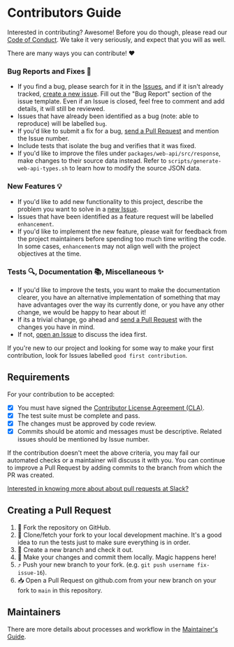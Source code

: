 # Contributors Guide

Interested in contributing? Awesome! Before you do though, please read our
[Code of Conduct](https://slackhq.github.io/code-of-conduct). We take it very seriously, and expect that you will as
well.

There are many ways you can contribute! :heart:

### Bug Reports and Fixes :bug:
-  If you find a bug, please search for it in the [Issues](https://github.com/slackapi/node-slack-sdk/issues), and if it isn't already tracked,
   [create a new issue](https://github.com/slackapi/node-slack-sdk/issues/new). Fill out the "Bug Report" section of the issue template. Even if an Issue is closed, feel free to comment and add details, it will still
   be reviewed.
-  Issues that have already been identified as a bug (note: able to reproduce) will be labelled `bug`.
-  If you'd like to submit a fix for a bug, [send a Pull Request](#creating_a_pull_request) and mention the Issue number.
  -  Include tests that isolate the bug and verifies that it was fixed.
-  If you'd like to improve the files under `packages/web-api/src/response`, make changes to their source data instead. Refer to `scripts/generate-web-api-types.sh` to learn how to modify the source JSON data.

### New Features :bulb:
-  If you'd like to add new functionality to this project, describe the problem you want to solve in a [new Issue](https://github.com/slackapi/node-slack-sdk/issues/new).
-  Issues that have been identified as a feature request will be labelled `enhancement`.
-  If you'd like to implement the new feature, please wait for feedback from the project
   maintainers before spending too much time writing the code. In some cases, `enhancement`s may
   not align well with the project objectives at the time.

### Tests :mag:, Documentation :books:, Miscellaneous :sparkles:
-  If you'd like to improve the tests, you want to make the documentation clearer, you have an
   alternative implementation of something that may have advantages over the way its currently
   done, or you have any other change, we would be happy to hear about it!
  -  If its a trivial change, go ahead and [send a Pull Request](#creating_a_pull_request) with the changes you have in mind.
  -  If not, [open an Issue](https://github.com/slackapi/node-slack-sdk/issues/new) to discuss the idea first.

If you're new to our project and looking for some way to make your first contribution, look for
Issues labelled `good first contribution`.

## Requirements

For your contribution to be accepted:

- [x] You must have signed the [Contributor License Agreement (CLA)](https://cla.salesforce.com/sign-cla).
- [x] The test suite must be complete and pass.
- [x] The changes must be approved by code review.
- [x] Commits should be atomic and messages must be descriptive. Related issues should be mentioned by Issue number.

If the contribution doesn't meet the above criteria, you may fail our automated checks or a maintainer will discuss it with you. You can continue to improve a Pull Request by adding commits to the branch from which the PR was created.

[Interested in knowing more about about pull requests at Slack?](https://slack.engineering/on-empathy-pull-requests-979e4257d158#.awxtvmb2z)

## Creating a Pull Request

1.  :fork_and_knife: Fork the repository on GitHub.
2.  :runner: Clone/fetch your fork to your local development machine. It's a good idea to run the tests just
    to make sure everything is in order.
3.  :herb: Create a new branch and check it out.
4.  :crystal_ball: Make your changes and commit them locally. Magic happens here!
5.  :arrow_heading_up: Push your new branch to your fork. (e.g. `git push username fix-issue-16`).
6.  :inbox_tray: Open a Pull Request on github.com from your new branch on your fork to `main` in this
    repository.

## Maintainers

There are more details about processes and workflow in the [Maintainer's Guide](./maintainers_guide.md).
